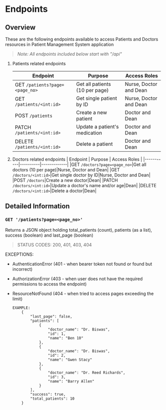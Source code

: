 # Endpoints

## Overview

These are the following endpoints available to access Patients and Doctors resources in Patient Management System application

> *Note: All endpoints included below start with "/api"*

1. Patients related endpoints

    | Endpoint  | Purpose  | Access Roles |
    |-----------|----------|-------------|
    |GET `/patients?page=<page_no>`|Get all patients (10 per page)|Nurse, Doctor and Dean|
    |GET `/patients/<int:id>`|Get single patient by ID|Nurse, Doctor and Dean|
    |POST `/patients`|Create a new patient|Doctor and Dean|
    |PATCH `/patients/<int:id>`|Update a patient's medication|Doctor and Dean|
    |DELETE `/patients/<int:id>`|Delete a patient| Doctor and Dean|

2. Doctors related endpoints
    | Endpoint  | Purpose  | Access Roles |
    |-----------|----------|-------------|
    |GET `/doctors?page=<page_no>`|Get all doctors (10 per page)|Nurse, Doctor and Dean|
    |GET `/doctors/<int:id>`|Get single doctor by ID|Nurse, Doctor and Dean|
    |POST `/doctors`|Create a new doctor|Dean|
    |PATCH `/doctors/<int:id>`|Update a doctor's name and/or age|Dean|
    |DELETE `/doctors/<int:id>`|Delete a doctor|Dean|


## Detailed Information

### `GET '/patients?page=<page_no>'`
Returns a JSON object holding total_patients (count), patients
(as a list), success (boolean) and last_page (boolean)

> STATUS CODES: 200, 401, 403, 404

EXCEPTIONS:
- AuthenticationError (401 - when bearer token not found or found but incorrect)
- AuthorizationError (403 - when user does not have the required permissions to access the endpoint)
- ResourceNotFound (404 - when tried to access pages exceeding the limit)

    ```       
    EXAMPLE:
        {
            "last_page": false,
            "patients": [
                {
                    "doctor_name": "Dr. Biswas",
                    "id": 1,
                    "name": "Ben 10"
                },
                {
                    "doctor_name": "Dr. Biswas",
                    "id": 2,
                    "name": "Gwen Stacy"
                },
                {
                    "doctor_name": "Dr. Reed Richards",
                    "id": 3,
                    "name": "Barry Allen"
                }
            ],
            "success": true,
            "total_patients": 10
        }
    ```